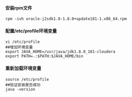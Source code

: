 #### 安装rpm文件

```
rpm -ivh oracle-j2sdk1.8-1.8.0+update181-1.x86_64.rpm
```

#### 配置/etc/profile环境变量

```
vi /etc/profile
##增加环境变量
export JAVA_HOME=/usr/java/jdk1.8.0_181-cloudera
export PATH=.:$PATH:$JAVA_HOME/bin
```

#### 重新加载环境变量

```
source /etc/profile
##验证安装是否成功
java -version
```

